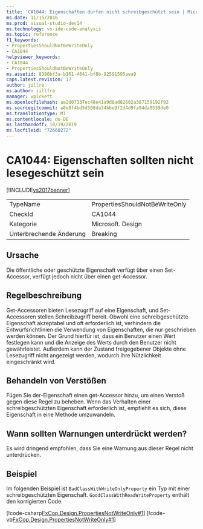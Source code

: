 ```yaml
---
title: 'CA1044: Eigenschaften dürfen nicht schreibgeschützt sein | Microsoft-Dokumentation'
ms.date: 11/15/2016
ms.prod: visual-studio-dev14
ms.technology: vs-ide-code-analysis
ms.topic: reference
f1_keywords:
- PropertiesShouldNotBeWriteOnly
- CA1044
helpviewer_keywords:
- CA1044
- PropertiesShouldNotBeWriteOnly
ms.assetid: 8386bf3a-b161-4841-bf8b-92591595aea9
caps.latest.revision: 17
author: jillre
ms.author: jillfra
manager: wpickett
ms.openlocfilehash: aa2d07337ec48e41a9d8ad82602a387159192f92
ms.sourcegitcommit: a8e8f4bd5d508da34bbe9f2d4d9fa94da0539de0
ms.translationtype: MT
ms.contentlocale: de-DE
ms.lasthandoff: 10/19/2019
ms.locfileid: "72668272"
---
```

# <a name="ca1044-properties-should-not-be-write-only"></a>CA1044: Eigenschaften sollten nicht lesegeschützt sein
[!INCLUDE[vs2017banner](../includes/vs2017banner.md)]

|||
|-|-|
|TypeName|PropertiesShouldNotBeWriteOnly|
|CheckId|CA1044|
|Kategorie|Microsoft. Design|
|Unterbrechende Änderung|Breaking|

## <a name="cause"></a>Ursache
 Die öffentliche oder geschützte Eigenschaft verfügt über einen Set-Accessor, verfügt jedoch nicht über einen get-Accessor.

## <a name="rule-description"></a>Regelbeschreibung
 Get-Accessoren bieten Lesezugriff auf eine Eigenschaft, und Set-Accessoren stellen Schreibzugriff bereit. Obwohl eine schreibgeschützte Eigenschaft akzeptabel und oft erforderlich ist, verhindern die Entwurfsrichtlinien die Verwendung von Eigenschaften, die nur geschrieben werden können. Der Grund hierfür ist, dass ein Benutzer einen Wert festlegen kann und die Anzeige des Werts durch den Benutzer nicht gewährleistet. Außerdem kann der Zustand freigegebener Objekte ohne Lesezugriff nicht angezeigt werden, wodurch ihre Nützlichkeit eingeschränkt wird.

## <a name="how-to-fix-violations"></a>Behandeln von Verstößen
 Fügen Sie der-Eigenschaft einen get-Accessor hinzu, um einen Verstoß gegen diese Regel zu beheben. Wenn das Verhalten einer schreibgeschützten Eigenschaft erforderlich ist, empfiehlt es sich, diese Eigenschaft in eine Methode umzuwandeln.

## <a name="when-to-suppress-warnings"></a>Wann sollten Warnungen unterdrückt werden?
 Es wird dringend empfohlen, dass Sie eine Warnung aus dieser Regel nicht unterdrücken.

## <a name="example"></a>Beispiel
 Im folgenden Beispiel ist `BadClassWithWriteOnlyProperty` ein Typ mit einer schreibgeschützten Eigenschaft. `GoodClassWithReadWriteProperty` enthält den korrigierten Code.

 [!code-csharp[FxCop.Design.PropertiesNotWriteOnly#1](../snippets/csharp/VS_Snippets_CodeAnalysis/FxCop.Design.PropertiesNotWriteOnly/cs/FxCop.Design.PropertiesNotWriteOnly.cs#1)]
 [!code-vb[FxCop.Design.PropertiesNotWriteOnly#1](../snippets/visualbasic/VS_Snippets_CodeAnalysis/FxCop.Design.PropertiesNotWriteOnly/vb/PropertiesNotWriteOnly.vb#1)]
